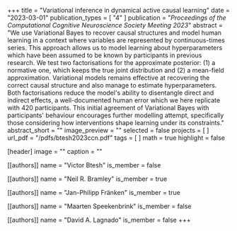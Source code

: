 +++
title = "Variational inference in dynamical active causal learning"
date = "2023-03-01"
publication_types = [ "4" ]
publication = "_Proceedings of the Computational Cognitive Neuroscience Society Meeting 2023_"
abstract = "We use Variational Bayes to recover causal structures and model human learning in a context where variables are represented by continuous-times series. This approach allows us to model learning about hyperparameters which have been assumed to be known by participants in previous research. We test two factorisations for the approximate posterior: (1) a normative one, which keeps the true joint distribution and (2) a mean-field approximation. Variational models remains effective at recovering the correct causal structure and also manage to estimate hyperparameters. Both factorisations reduce the model's ability to disentangle direct and indirect effects, a well-documented human error which we here replicate with 420 participants. This initial agreement of Variational Bayes with participants' behaviour encourages further modelling attempt, specifically those considering how interventions shape learning under its constraints."
abstract_short = ""
image_preview = ""
selected = false
projects = [ ]
url_pdf = "/pdfs/btesh2023ccn.pdf"
tags = [ ]
math = true
highlight = false

[header]
image = ""
caption = ""

[[authors]]
name = "Victor Btesh"
is_member = false

[[authors]]
name = "Neil R. Bramley"
is_member = true

[[authors]]
name = "Jan-Philipp Fränken"
is_member = true

[[authors]]
name = "Maarten Speekenbrink"
is_member = false

[[authors]]
name = "David A. Lagnado"
is_member = false
+++

